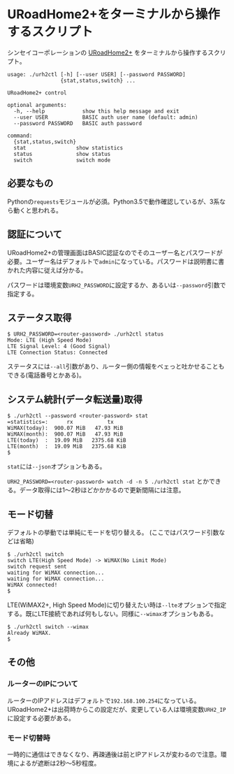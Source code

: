 # URoadHome2+をターミナルから操作するスクリプト
シンセイコーポレーションの [URoadHome2+](http://www.shinseicorp.com/wimax2plus/uroad-home2plus/) をターミナルから操作するスクリプト。


```
usage: ./urh2ctl [-h] [--user USER] [--password PASSWORD]
                 {stat,status,switch} ...

URoadHome2+ control

optional arguments:
  -h, --help            show this help message and exit
  --user USER           BASIC auth user name (default: admin)
  --password PASSWORD   BASIC auth password

command:
  {stat,status,switch}
  stat                show statistics
  status              show status
  switch              switch mode
```


## 必要なもの
Pythonの`requests`モジュールが必須。Python3.5で動作確認しているが、3系なら動くと思われる。



## 認証について
URoadHome2+の管理画面はBASIC認証なのでそのユーザー名とパスワードが必要。ユーザー名はデフォルトで`admin`になっている。パスワードは説明書に書かれた内容に従えば分かる。

パスワードは環境変数`URH2_PASSWORD`に設定するか、あるいは`--password`引数で指定する。



## ステータス取得
```
$ URH2_PASSWORD=<router-password> ./urh2ctl status
Mode: LTE (High Speed Mode)
LTE Signal Level: 4 (Good Signal)
LTE Connection Status: Connected
```
ステータスには`--all`引数があり、ルーター側の情報をベェっと吐かせることもできる(電話番号とかある)。


## システム統計(データ転送量)取得
```
$ ./urh2ctl --password <router-password> stat
=statistics=:      rx           tx
WiMAX(today):  900.07 MiB   47.93 MiB
WiMAX(month):  900.07 MiB   47.93 MiB
LTE(today)  :  19.09 MiB   2375.68 KiB
LTE(month)  :  19.09 MiB   2375.68 KiB
$
```
`stat`には`--json`オプションもある。

`URH2_PASSWORD=<router-password> watch -d -n 5 ./urh2ctl stat` とかできる。データ取得には1～2秒ほどかかかるので更新間隔には注意。


## モード切替

デフォルトの挙動では単純にモードを切り替える。
(ここではパスワード引数などは省略)

```
$ ./urh2ctl switch
switch LTE(High Speed Mode) -> WiMAX(No Limit Mode)
switch request sent
waiting for WiMAX connection...
waiting for WiMAX connection...
WiMAX connected!
$
```

LTE(WiMAX2+, High Speed Mode)に切り替えたい時は`--lte`オプションで指定する。既にLTE接続であれば何もしない。同様に`--wimax`オプションもある。

```
$ ./urh2ctl switch --wimax
Already WiMAX.
$
```


## その他
### ルーターのIPについて
ルーターのIPアドレスはデフォルトで`192.168.100.254`になっている。URoadHome2+は出荷時からこの設定だが、変更している人は環境変数`URH2_IP`に設定する必要がある。


### モード切替時
一時的に通信はできなくなり、再疎通後は前とIPアドレスが変わるので注意。環境によるが遮断は2秒～5秒程度。
